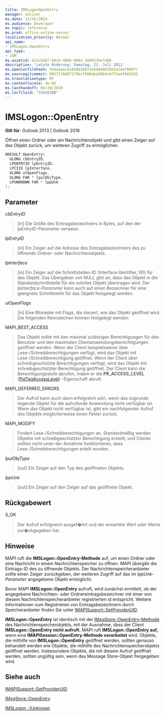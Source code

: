 ```yaml
---
title: IMSLogonOpenEntry
manager: soliver
ms.date: 11/16/2014
ms.audience: Developer
ms.topic: reference
ms.prod: office-online-server
localization_priority: Normal
api_name:
- IMSLogon.OpenEntry
api_type:
- COM
ms.assetid: 612cbab7-60cb-48bb-906e-18d9135e7a86
description: 'Letzte Änderung: Samstag, 23. Juli 2011'
ms.openlocfilehash: 544aaaace18a9d26972e6484803b63a1ee7060fc
ms.sourcegitcommit: 8657170d071f9bcf680aba50b9c07f2a4fb82283
ms.translationtype: MT
ms.contentlocale: de-DE
ms.lasthandoff: 04/28/2019
ms.locfileid: "33416300"
---
```

# <a name="imslogonopenentry"></a>IMSLogon::OpenEntry

  
  
**Gilt für**: Outlook 2013 | Outlook 2016 
  
Öffnet einen Ordner oder ein Nachrichtenobjekt und gibt einen Zeiger auf das Objekt zurück, um weiteren Zugriff zu ermöglichen. 
  
```cpp
HRESULT OpenEntry(
  ULONG cbEntryID,
  LPENTRYID lpEntryID,
  LPCIID lpInterface,
  ULONG ulOpenFlags,
  ULONG FAR * lpulObjType,
  LPUNKNOWN FAR * lppUnk
);
```

## <a name="parameters"></a>Parameter

 _cbEntryID_
  
> [in] Die Größe des Eintragsbezeichners in Bytes, auf den der  _lpEntryID-Parameter_ verweist. 
    
 _lpEntryID_
  
> [in] Ein Zeiger auf die Adresse des Eintragsbezeichners des zu öffnende Ordner- oder Nachrichtenobjekts. 
    
 _lpInterface_
  
> [in] Ein Zeiger auf die Schnittstellen-ID (Interface Identifier, IID) für das Objekt. Das Übergeben von NULL gibt an, dass das Objekt in die Standardschnittstelle für ein solches Objekt übertragen wird. Der  _lpInterface-Parameter_ kann auch auf einen Bezeichner für eine geeignete Schnittstelle für das Objekt festgelegt werden. 
    
 _ulOpenFlags_
  
> [in] Eine Bitmaske mit Flags, die steuert, wie das Objekt geöffnet wird. Die folgenden Kennzeichen können festgelegt werden:
    
MAPI_BEST_ACCESS 
  
> Das Objekt sollte mit den maximal zulässigen Berechtigungen für den Benutzer und den maximalen Clientanwendungsberechtigungen geöffnet werden. Wenn der Client beispielsweise über Lese-/Schreibberechtigungen verfügt, wird das Objekt mit Lese-/Schreibberechtigung geöffnet. Wenn der Client über schreibgeschützte Berechtigungen verfügt, wird das Objekt mit schreibgeschützter Berechtigung geöffnet. Der Client kann die Berechtigungsstufe abrufen, indem er die **PR_ACCESS_LEVEL** ([PidTagAccessLevel](pidtagaccesslevel-canonical-property.md)) -Eigenschaft abruft.
    
MAPI_DEFERRED_ERRORS 
  
> Der Aufruf kann auch dann erfolgreich sein, wenn das zugrunde liegende Objekt für die aufrufende Anwendung nicht verfügbar ist. Wenn das Objekt nicht verfügbar ist, gibt ein nachfolgender Aufruf des Objekts möglicherweise einen Fehler zurück.
    
MAPI_MODIFY 
  
> Fordert Lese-/Schreibberechtigungen an. Standardmäßig werden Objekte mit schreibgeschützter Berechtigung erstellt, und Clients sollten nicht unter der Annahme funktionieren, dass Lese-/Schreibberechtigungen erteilt wurden. 
    
 _lpulObjType_
  
> [out] Ein Zeiger auf den Typ des geöffneten Objekts.
    
 _lppUnk_
  
> [out] Ein Zeiger auf den Zeiger auf das geöffnete Objekt.
    
## <a name="return-value"></a>Rückgabewert

S_OK 
  
> Der Aufruf erfolgreich ausgef�hrt und der erwartete Wert oder Werte zur�ckgegeben hat.
    
## <a name="remarks"></a>Hinweise

MAPI ruft die **IMSLogon::OpenEntry-Methode** auf, um einen Ordner oder eine Nachricht in einem Nachrichtenspeicher zu öffnen. MAPI übergibt die Eintrags-ID des zu öffnende Objekts. Der Nachrichtenspeicheranbieter sollte einen Zeiger zurückgeben, der weiteren Zugriff auf das im  _lppUnk-Parameter_ angegebene Objekt ermöglicht. 
  
Bevor MAPI **IMSLogon::OpenEntry** aufruft, wird zunächst ermittelt, ob der angegebene Nachrichten- oder Ordnereintragsbezeichner mit einer von diesem Nachrichtenspeicheranbieter registrierten id entspricht. Weitere Informationen zum Registrieren von Eintragsbezeichnern durch Speicheranbieter finden Sie unter [IMAPISupport::SetProviderUID](imapisupport-setprovideruid.md).
  
 **IMSLogon::OpenEntry** ist identisch mit der [IMsgStore::OpenEntry-Methode](imsgstore-openentry.md) des Nachrichtenspeicherobjekts, mit der Ausnahme, dass der Client **IMSLogon::OpenEntry nicht aufruft.** MAPI ruft **IMSLogon::OpenEntry auf,** wenn eine **IMAPISession::OpenEntry-Methode verarbeitet** wird. Objekte, die mithilfe von **IMSLogon::OpenEntry** geöffnet werden, sollten genauso behandelt werden wie Objekte, die mithilfe des Nachrichtenspeicherobjekts geöffnet werden. Insbesondere Objekte, die mit diesem Aufruf geöffnet werden, sollten ungültig sein, wenn das Message Store-Objekt freigegeben wird. 
  
## <a name="see-also"></a>Siehe auch



[IMAPISupport::SetProviderUID](imapisupport-setprovideruid.md)
  
[IMsgStore::OpenEntry](imsgstore-openentry.md)
  
[IMSLogon : IUnknown](imslogoniunknown.md)

